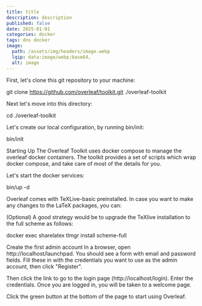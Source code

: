 ```yaml
---
title: title
description: description
published: false
date: 2025-01-01
categories: docker
tags: dns docker
image:
  path: /assets/img/headers/image.webp
  lqip: data:image/webp;base64,
  alt: image
---
```


First, let's clone this git repository to your machine:

git clone https://github.com/overleaf/toolkit.git ./overleaf-toolkit

Next let's move into this directory:

cd ./overleaf-toolkit

Let's create our local configuration, by running bin/init:

bin/init

Starting Up
The Overleaf Toolkit uses docker compose to manage the overleaf docker containers. The toolkit provides a set of scripts which wrap docker compose, and take care of most of the details for you.

Let's start the docker services:

bin/up -d

Overleaf comes with TeXLive-basic preinstalled. In case you want to make any changes to the LaTeX packages, you can:

(Optional) A good strategy would be to upgrade the TeXlive installation to the full scheme as follows:

docker exec sharelatex tlmgr install scheme-full

Create the first admin account
In a browser, open http://localhost/launchpad. You should see a form with email and password fields. Fill these in with the credentials you want to use as the admin account, then click "Register".

Then click the link to go to the login page (http://localhost/login). Enter the credentials. Once you are logged in, you will be taken to a welcome page.

Click the green button at the bottom of the page to start using Overleaf.
